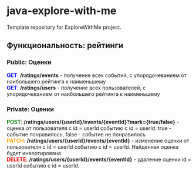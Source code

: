 # java-explore-with-me
Template repository for ExploreWithMe project.

## Функциональность: рейтинги

### Public: Оценки
<span style="color:blue">**GET**</span>: **/ratings/events** - получение всех событий, с упорядочеванием от наибольшего рейтинга к наименьшему      
<span style="color:blue">**GET**</span>: **/ratings/users** - получение всех пользователей, с упорядочеванием от наибольшего рейтинга к наименьшему

### Private: Оценки
<span style="color:green">**POST**</span>: **/ratings/users/{userId}/events/{eventId}?mark={true/false}** - оценка от пользователя с id = userId событию с 
id = userId. true - событие понравилось, false - событие не понравилось <br>
<span style="color:orange">**PATCH**</span>: **/ratings/users/{userId}/events/{eventId}** - изменение оценки от пользователя с id = userId событию с id = userId. 
Найденная оценка будет инвертирована<br>
<span style="color:red">**DELETE**</span>: **/ratings/users/{userId}/events/{eventId}** - удаление оценки id = userId событию с id = userId.
